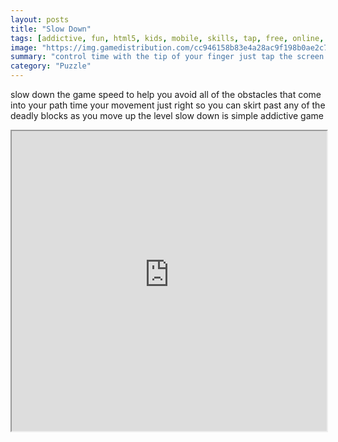```yaml
---
layout: posts
title: "Slow Down"
tags: [addictive, fun, html5, kids, mobile, skills, tap, free, online, games, oyna, game, free, games, play, play, games]
image: "https://img.gamedistribution.com/cc946158b83e4a28ac9f198b0ae2c7b5-512x384.jpeg"
summary: "control time with the tip of your finger just tap the screen to slow down  free online games oyna game free games play play games"
category: "Puzzle"
---
```


slow down the game speed to help you avoid all of the obstacles that come into your path time your movement just right so you can skirt past any of the deadly blocks as you move up the level slow down is simple addictive game

<iframe width="100%" height="480px;" src="https://html5.gamedistribution.com/cc946158b83e4a28ac9f198b0ae2c7b5/"></iframe>